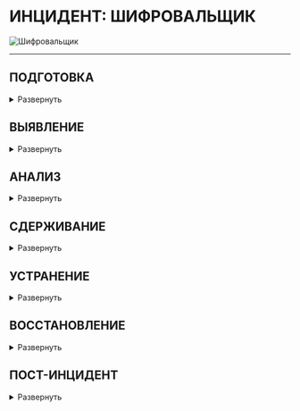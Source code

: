 # ИНЦИДЕНТ: ШИФРОВАЛЬЩИК

![Шифровальщик](https://github.com/Starfflow/-/assets/117627394/75a27c6a-ec65-48f5-a788-a3199a342842)

------------

  
## ПОДГОТОВКА

<details>
  <summary>Развернуть</summary>
  
__Проверка коммуникаций:__

- Проверить четкое определение ролей и обязанностей технического персонала и других отделов во время реагирования на кибер-инциденты. Убедиться, что каждый участник понимает свои задачи и действия в случае возникновения инцидента.  
- Определить критерии эскалации инцидента на уровень руководства. Установить четкий процесс передачи информации и ответственности при эскалации.  
- Создать готовые формы сообщений об инциденте для пользователей, CERT и иных заинтересованных лиц  

**Должен существовать и быть доступным список активов и их владельцев для следующих категорий:**

- Активы клиентов: 
  - Владельцы
  - Контактные лица
- Активы компании (включая все филиалы и подразделения): 
  - Владельцы
  - Контактные лица
  - Администраторы
- Инвентаризация инфраструктуры: 
  - Конечные точки (компьютеры, ноутбуки, мобильные устройства)
  - Серверы
  - Сетевое оборудование
  - Системы безопасности, СЗИ
  - Диапазоны сети: 
    - Публичная
    - Частная
    - VPN / Внеполосные данные
  - Сотрудники  
  -  Партнеры  
  -  Клиенты  

__Обзор последних кибер-инцидентов и их результатов:__

-	Проанализировать произошедшие инциденты безопасности для выявления слабых мест и улучшения реагирования.
-	Извлечь уроки из прошлых инцидентов для более эффективного реагирования в будущем.
Обзор угроз, новых рисков и уязвимостей: 
-	Изучить актуальные угрозы в киберпространстве, нацеленные на вашу организацию, поставщиков и отрасль.
-	Анализировать общие тенденции и новые типы атак, чтобы быть готовым к ним.
-	Внедрить процессы threat intelligence 

**Менеджмент рисков:**

- Определить возможность организации платить выкуп за расшифрование данных. Оценить максимально допустимую сумму выкупа и возможность реализовывать переводы через криптовалюту.
- Обрести ключи расшифрования для разных видов программ-вымогателей.
- Убедиться в страховом покрытии в сфере компьютерных инцидентов

**Обеспечение доступа к необходимой документации и информации, в том числе вне рабочего времени, к: **
- Плану реагирования на кибер-инциденты
- Схеме сетевой архитектуры 
- Схеме потоков данных 
- Ключевым документам, необходимым для реагирования на инциденты.

**Проведение регулярных кампаний для информирования сотрудников о рисках информационной безопасности, включая:**

- Фишинговые атаки / вредоносные электронные письма: 
	- Обучить сотрудников распознавать признаки фишинговых писем и избегать нажатия на подозрительные ссылки или вложения.
	- Предоставить инструкции о том, как безопасно обрабатывать электронную почту.
	- Провести симуляцию фишинговой атаки.
- Программы-вымогатели: 
	- Объяснить сотрудникам, что такое программы-вымогатели и как они могут нанести ущерб организации.
	- Предоставить рекомендации по предотвращению заражения вредоносным ПО и действий в случае атаки.
	- Провести симуляцию атаки вымогателя.
- Возможность сообщения о подозрении на киберинцидент: 
	- Установить четкий процесс и каналы связи для сообщения о подозрительной активности, связанной с безопасностью.
	- Поощрять сотрудников сообщать о любых инцидентах, не опасаясь негативных последствий.

**Обеспечение регулярного обучения по безопасности для сотрудников, управляющих персональными, конфиденциальными или критическими данными и системами:**

- Обязательное прохождение специализированных тренингов по безопасности для сотрудников, которые работают с чувствительной информацией.
- Регулярное обновление знаний и навыков сотрудников в области защиты данных и реагирования на угрозы.
- Проводить тренировку отдела безопасности в части реагирования (например, киберучения)

**Подготовка инфраструктуры:**

- Пропатчить уязвимости информационных активов
- Провести плановые проверки средств управления и СЗИ 
- Провести плановые проверки наличия и состояния резервных копий (+ что резервные копии не заражены ВПО).
- Проверить расшаренные директории на наличие открытых привилегий
- Обеспечить поддержку обновлений EDR/AV приложений
- Сегментировать сеть и логировать траффик между сегментами. Убедиться в возможности изоляции сегментов, регионов, партнеров или Интернета.
- Внедрить deception-систему.
- Уделить внимание анти-фишинговым решениям и мониторингу появления процессов PS, CMD, WMI, MSHTA и тд.
- Настроить SIEM-систему для выявления подозрительной активности и автоматического оповещения о потенциальных угрозах. Определить четкие критерии, по которым система будет генерировать оповещения.
- Автоматизировать процессы реагирования в SOAR/IRP
- Включить функцию «Показывать расширения файлов» в настройках на пользовательских хостах.

</details>


  
## ВЫЯВЛЕНИЕ

<details>
<summary> Развернуть </summary>

**Анализ каналов выявления (автоматических и мануальных):**

- Оповещения с AV/EDR, SIEM
- Обнаружения с почтовых фильтров (сообщения с подозрительными вложениями)
- Необычная активность на ПК, серверах или телефонах
- Сообщения от конечных пользователей (как правило, об искаженных или недоступных файлах)
- Появление необычных/потенциально вредоносных файловых расширений
- Необычный DNS-трафик
- Высокая скорость переименования/изменения файлов
- Скачки CPU в системах обмена файлами
- Необычные исполняемые бинарные файлы в пользовательской среде
- Аномальные сетевые соединения на хостах, сетевые подключения к известным CnC адресам
- Фаервол запрещает доступ к проверенным точкам обмена файлами
- Информация от deception-систем
- Использование TOR или I2P, истории поиска

**Срочное информирование о киберинциденте:**

- Проверить сообщения от СЗИ на факт ложного срабатывания (false positive)
- При подтверждении вредоносной активности шифровальщика, сообщить о ней через службу поддержки (Service Desk).
  - Если заявки еще не существует, создать новую с минимальной информацией.
- Подумать о том, чтобы уведомить и привлечь CERT к расследованию
- В установленные сроки уведомить ГосСОПКА/НКЦКИ/ФСБ при необходимости

**Определить, произошла ли утечка данных, и если да, то:**

- Обратиться к плейбуку по реагированию на утечки данных.
- Рассмотреть, целесообразно ли на данном этапе сообщать в РКН о подозреваемом или подтвержденном несанкционированном доступе к любым персональным данным.

**Классификация инцидента:**

- Оценить следующие данные о шифровальщике:
	- Всплывающие окна при открытии шифрованного файла, текстовые или html-файлы (как правило, всплывают сами после зашифрования)
	- Email для связи с атакующим
	- Язык всплывшего сообщения
	- Метод оплаты и реквизиты, валюта
	- Страница «поддержки»
	- Расширение/тип шифрованных файлов (.crypt, .cry, .locked, .abc., .xyz и т.д.)
	- Размещение зашифрованных файлов
	- Иконка зашифрованных файлов
- Загрузить зашифрованный файл в сервисы, например, Crypto Sheriff, ID Ransomware, ProvenData, noransom.kaspersky.com, nomoreransom.org. Там возможно определить тип (семейство) шифровальщика и даже получить приватные ключи.
- На основе имеющейся информации о потере данных и типах инцидентов классифицировать киберинцидент.

> **Note**
> 
> Highlights information that users should take into account, even when skimming.

**Подготовка к этапу анализа:**

- Мобилизовать группу реагирования на инциденты кибербезопасности (CIRT) для первоначального расследования кибер-инцидента. Определить вероятность широкомасштабного заражения программой-вымогателем.
- Собрать первоначальные данные об инциденте, включая как минимум следующее:
	- Тип кибер-инцидента;
	- Куда сообщили о кибер-инциденте;
	- Места появления сообщений о вымогательстве (физические и логические);
	- Количество пострадавших активов в организации (на начальном этапе) и увеличивается ли оно;
	- Идентификация вредоносного электронного письма, если оно есть;
	- Дополнительные отчеты, связанные с пострадавшими активами, включая журналы антивируса, системные журналы событий и журналы сетевого мониторинга;
	- Предварительная оценка воздействия на бизнес, критичность;
	- Любые текущие действия, предпринимаемые для устранения инцидента.
- Обеспечить сохранность артефактов, включая копии подозреваемого вредоносного ПО и криминалистические копии пострадавших систем для дальнейшего анализа.
- Оценить приоритет инцидента на основе первоначального расследования
- Оповестить руководство в соответствии с планом эскалации

</details>


## АНАЛИЗ

<details>
<summary> Развернуть </summary>


**Анализ инцидента:**

- Убедиться, что привлечены все технические специалисты из групп реагирования.
- Определить область поражения: 
	- Где появляются сообщения о вымогательстве? Проверить смежные системы на предмет заражения (в том же домене/сегменте/группе и тд). В системах проверить файлы/хэши, процессы, сетевые подключения, логи и т.д.
	- Выполнить поиск по:
		- SHA-1 имени процесса, который был запущен файлом;
		- Имени исполняемого файла;
		- URL-адресу или IP-адресу аналогичных подключений в сети.
	- Проанализировать исходное вредоносное электронное письмо или иную точку входа и масштабы его распространения.
	- Определить метод горизонтального распространения :
		- WMI
		- PSExec
		- RDP, SMB
		- logon-скрипт на контроллере домена
		- Pass-the-ticket (Kerberos)
		- Другое
	- Определить, какие системы являются целью поражения:
		- Серверы (версия ОС, ядро)
		- Рабочие станции (версия ОС)
		- Базы данных
		- Сетевые диски
		- Сеть хранения данных (SAN)
		- Резервные копии
		- Иные системы
- Провести реверс-инжиниринг вредоносного ПО в безопасной среде для понимания его механизмов и реализуемых функций (статический анализ)
- Запустить вредоносное ПО в безопасной среде или песочнице, изолированной от корпоративной сети, чтобы определить его поведение на тестовой системе, включая созданные файлы, запущенные службы, измененные ключи реестра и сетевые коммуникации (динамический анализ)
- Проверить пораженную инфраструктуру на наличие индикаторов компрометации, полученных в ходе анализа вредоносного ПО, для выявления любых дополнительных скомпрометированных систем.
- Оценить угрозу при перезагрузке зараженного хоста
- Сохранить все доказательства для поддержки установления виновных или возможных судебных действий.

**Анализ вектора атаки:**

- Drive-by компрометация (вредоносный код на ненадежном веб-сайте. Когда пользователь посещает этот сайт, код автоматически загружается на его устройство. +Расширения в браузере, уязвимости в CMS, веб-серверах, открытых интерфейсах, JavaScript-снифферы)
- Пограничное сетевое оборудование
- Эксплуатация общедоступного приложения (уязвимость в общедоступном приложении, чтобы получить доступ к устройству пользователя)
- УЗ (доменные, локальные): брутфорс, слабый пароль, RCE
- Внешние удаленные службы (RDP, VNC, SSH…) а также VPN-точки подключения (непропатченные сетевые устройства, к которым подключаются)
- Подключаемое оборудование (подключение вредоносного устройства по физ. портам)
- Фишинг (почта, голосовой фишинг)
- Компрометация цепочки поставок (внедрение ВПО в легитимное программное обеспечение или аппаратное обеспечение до того, как оно попадет к пользователям)
- Доверительные отношения (кто-то из доверенных сотрудников передал чувствительную информацию злоумышленнику)

**Выявление и отчетность о потенциально скомпрометированных данных:**

- Определить любые данные, пострадавшие от атаки с использованием программы-вымогателя, включая данные в процессе передачи.
- Связаться с владельцами данных и руководством для понимания влияния скомпрометированных данных на бизнес.
- Определить могли ли конфиденциальность, целостность или доступность идентифицированных данных быть скомпрометированы.
- При рассмотрении юридических аспектов инцидента, следует задуматься о проведении полного судебно-криминалистического расследования. Все действия с доказательствами должны осуществляться в соответствии с руководством по надлежащей практике обращения с цифровыми доказательствами. Рассмотреть необходимость сообщения об инциденте в полицию.
- Рассмотреть требования к отчетности перед соответствующим регулирующим органом или компетентным органом, если таковые имеются.
- Информировать старших должностных лиц о любом подозреваемом или подтвержденном нарушении данных, включая несанкционированный доступ к личным или конфиденциальным данным организации.
- Группа реагирования на инциденты кибербезопасности (ГРИИБ) должна немедленно сообщить о любом подозреваемом или подтвержденном нарушении данных, включая утечку личных данных, соответствующим сторонам 

**Разработка плана восстановления:**

- Готова ли наша компания платить выкуп?
  - Возможно ли страховое покрытие?
  - Многие злоумышленники готовы к переговорам и иногда понижают цену выкупа
- Совместно с техническими специалистами и руководством разработать приоритетный план восстановления. Нужно ли вмешательство сторонних организаций (вендоров, подрядчиков) в процесс реагирования?
- План должен учитывать: 
  - Анализ технического аспекта инцидента
  - Оценку влияния на бизнес
- Реализовать коммуникационную стратегию в соответствии с планом восстановления.

</details>

## СДЕРЖИВАНИЕ

<details>
<summary> Развернуть </summary>

**Локализация технических механизмов атаки с использованием программы-вымогателя (закрытие вектора атаки):**

- Минимизировать дальнейшую вредоносную активность: 
	- Карантин зараженных систем и их отключение от сети, по возможности (отключение с помощью фаервола, отключение сетевого интерфейса, отключение свитч-порта на маршрутизаторе).
	- Применение контроля доступа устройств для изоляции от производственных сетей
	- Приостановка учетных записей пользователей/групп, подозреваемых во взломе, удаление нелегитимно созданных УЗ
	- Отключение от питания НЕ зараженных систем, по возможности. Зараженные системы НЕ выключать. 
	- Отключение всех сетевых дисков
		- NET USE x:\\unc\path\/DELETE
	- Карантин резервных копий
	- Блокировать трафик к CnC
- Разработать меры защиты на основе анализа вредоносного кода: 
	- Защитить инфраструктуру от конкретного вредоносного кода и других программ-вымогателей, которые могут использовать тот же механизм заражения.
- В случае атаки по электронной почте: 
	- Блокировать отправителя и сообщение, пометив его как спам;
	- Блокировать IP-адрес, найдя его в заголовке электронного письма.
	- Напомнить пользователям перемещать подозрительные электронные письма в папку «Спам»
- В случае взлома веб-сайта: 
	- Блокировать веб-сайт на сетевом периметре;
	- Использовать sinkhole  для домена на внутренних DNS-серверах;
	- Блокировать IP-адрес сайта на межсетевом экране;
	- Убедиться, что все браузеры имеют последние обновления;
	- Оценить необходимость перехода пользователей на более новые/защищенные браузеры.
- Блокировать доступ к любым идентифицированным инструментам удаленного доступа (RAT), чтобы предотвратить связь с серверами CnC, веб-сайтами и эксплуатируемыми приложениями.
- Подключить EDR- или иных агентов на хостах, которые могут прекратить процесс заражения
- Обеспечить безопасное хранение копий вредоносного кода, зараженных систем и любых идентифицированных артефактов для дальнейшего расследования (при необходимости привлечь экспертов по компьютерной криминалистике).
- Информировать владельцев данных и заинтересованных лиц о ходе действий по локализации.
- Приостановить резервное копирование

</details>



## УСТРАНЕНИЕ

<details>
<summary> Развернуть </summary>

**Устранение вредоносного воздействия с систем:**

- Определить методы удаления вредоносного ПО на основе результатов анализа вредоносного кода и информации от надежных источников.
- Выполнить автоматический или ручной процесс удаления для устранения вредоносного ПО или скомпрометированных исполняемых файлов с использованием соответствующих инструментов.
- Проверить резервные копии на наличие индикаторов компрометации (IOC), соответствующих профилю атаки, ДО восстановления систем.
- Переустановить отдельные системы с чистого резервного образа ОС, прежде чем обновлять их с помощью проверенных резервных копий данных.
- Восстановить пораженные сетевые системы из надежной резервной копии.

**Защита учетных записей:**

- Изменить данные всех скомпрометированных учетных записей.
- Очистка Active Directory
	- Дважды  поменять пароль KBRTGT
	- Сбросить все привилегированные УЗ
	- В случае, если мы предполагаем компрометацию доменного администратора:
		- Восстановить AD из копии, предшествующей заражению
		- Если копии нет, построить AD с нуля (по согласованию)
		- Изменить метод защиты важных УЗ.

**Мониторинг:**

- Продолжить мониторинг на предмет обнаружения сигнатур, горизонтального перемещения, повышения привилегий и других индикаторов компрометации, чтобы предотвратить повторную атаку с использованием программы-вымогателя.

</details>

## ВОССТАНОВЛЕНИЕ

<details>
<summary> Развернуть </summary>

- Полное сканирование всех затронутых систем на наличие вредоносного ПО и IoC, соответствующих профилю атаки. 
- Восстановить системы до RPO в рамках RTO
- Выборочно проверить незатронутые или критичные системы. 
- Реинтегрировать ранее скомпрометированные системы. 
- Восстановить любые поврежденные или уничтоженные данные. 
- Восстановить мониторинг для обнаружения дальнейшей подозрительной активности. 
- Внедрить необходимые патчи и устранить выявленные уязвимости на затронутых и незатронутых объектах.

**Определить, какие из следующих действий необходимо выполнить:**

- Снять ограничения, ранее наложенные для сдерживания кибератаки:
	- Подключить ранее отключенные от сети хосты
	- Восстановление работы сервисов
	- Переподключить сетевые диски, которые были отключены во время атаки.
	- Включить резервное копирование, которое могло быть отключено во время атаки.
	- Включить сетевые интерфейсы, которые были отключены во время атаки.
	- И т.д.
- Необходимо обновить или изменить правила межсетевого экрана восстановления нормального трафика.
- Обновить систему обнаружения и реагирования на конечных точках (EDR) / Антивирус (AV) - Обновление программного обеспечения безопасности является критическим шагом. Необходимо обновить: 
	- Ядро EDR/AV– программное ядро системы безопасности, отвечающее за обнаружение угроз.
	- Политики - правила, определяющие поведение системы безопасности.
	- База данных вредоносных программ и уязвимостей, используемая системой безопасности для их обнаружения.
- Связаться со страховой компанией, если это возможно и необходимо

</details>

## ПОСТ-ИНЦИДЕНТ

<details>
<summary> Развернуть </summary>

- Подготовить отчет об инциденте, включая все детали и действия, предпринятые для его устранения.
- Завершить процессы выявления уроков и управления проблемами с предыдущих этапов.
- Обеспечить соответствующие внутренние и внешние коммуникации об инциденте
- Внедрить в СЗИ полученные сигнатуры данной атаки; обновить правила детектирования в SIEM, Анти-спам (фильтры), EDR (готовые TTP или ручные настройки) и иных решениях
- Пересмотреть процесс харденинга инфраструктуры
- Если инцидент был вызван человеческой ошибкой:
	- Устроить соответствующее обучение сотрудников
- Провести анализ первопричины для выявления и устранения уязвимостей.
- Провести оценку работы сотрудников: продолжительность рабочего времени, сверхурочные, отгулы за переработку и расходы.

**Составление отчета о последействиях инцидента, который должен включать как минимум следующую информацию:**

- Детали причин и воздействия инцидента, а также действий, предпринятых для смягчения киберинцидента, включая даты, тип и местоположение инцидента, а также его влияние на пользователей; время, затраченное на реагирование. Оценить выплаченный выкуп или иной ущерб, штрафы от государственных органов.
- Действия, предпринятые соответствующими группами реагирования, поставщиками услуг и заинтересованными сторонами бизнеса, которые позволили возобновить нормальную работу.
- Анализ ошибок реагирования и рекомендации по улучшению действий, процессов или технологий в организации, чтобы предотвратить повторное возникновение подобного киберинцидента.
- Мониторинг каких прекурсоров и индикаторов должен осуществляться для предотвращения подобного рода инцидентов?
- Сделать вывод о проанализированных артефактах форензики.

**Подтверждение соответствия политик:**

- Подтвердить соответствие политик безопасности по всей организации.
- Перенастроить процессы и процедуры, требующие улучшения
- Обновить плейбуки, если что-то в ходе реагирования шло не так

**Также возможно:**

- Публикация внутренних коммуникаций для информирования и обучения сотрудников о атаках с использованием программ-вымогателей и повышении осведомленности о безопасности.
- Публикация внешних коммуникаций, в соответствии с коммуникационной стратегией, для предоставления консультаций клиентам, взаимодействия с рынком и информирования прессы о киберинциденте, *если это необходимо*
	- Эти сообщения должны содержать ключевую информацию о киберинциденте, не ставя организацию в уязвимое положение и не провоцируя дальнейшие атаки с использованием программ-вымогателей.
- Поделиться TI-фидами


</details>
